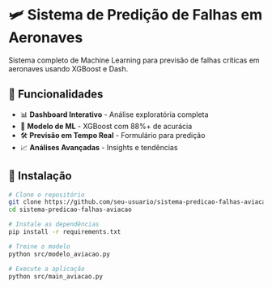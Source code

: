 # 🛩️ Sistema de Predição de Falhas em Aeronaves

Sistema completo de Machine Learning para previsão de falhas críticas em aeronaves usando XGBoost e Dash.

## 🎯 Funcionalidades

- 📊 **Dashboard Interativo** - Análise exploratória completa
- 🤖 **Modelo de ML** - XGBoost com 88%+ de acurácia  
- 🛠️ **Previsão em Tempo Real** - Formulário para predição
- 📈 **Análises Avançadas** - Insights e tendências

## 🚀 Instalação

```bash
# Clone o repositório
git clone https://github.com/seu-usuario/sistema-predicao-falhas-aviacao.git
cd sistema-predicao-falhas-aviacao

# Instale as dependências
pip install -r requirements.txt

# Treine o modelo
python src/modelo_aviacao.py

# Execute a aplicação
python src/main_aviacao.py